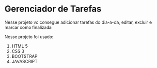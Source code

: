 <h1>Gerenciador de Tarefas</h1>

<p>Nesse projeto vc consegue adicionar tarefas do dia-a-da, editar, excluir e marcar como finalizada</p>
<p>Nesse projeto foi usado:</p>
<ol>
<li>HTML 5</li>
<li>CSS 3</li>
<li>BOOTSTRAP</li>
<li>JAVASCRIPT</li>
</ol>


